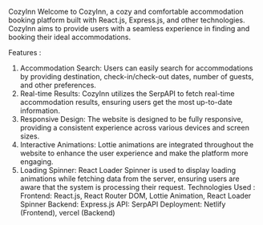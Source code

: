 CozyInn
Welcome to CozyInn, a cozy and comfortable accommodation booking platform built with React.js, Express.js, and other technologies. CozyInn aims to provide users with a seamless experience in finding and booking their ideal accommodations.

Features :
1. Accommodation Search: Users can easily search for accommodations by providing destination, check-in/check-out dates, number of guests, and other preferences.
2. Real-time Results: CozyInn utilizes the SerpAPI to fetch real-time accommodation results, ensuring users get the most up-to-date information.
3. Responsive Design: The website is designed to be fully responsive, providing a consistent experience across various devices and screen sizes.
4. Interactive Animations: Lottie animations are integrated throughout the website to enhance the user experience and make the platform more engaging.
5. Loading Spinner: React Loader Spinner is used to display loading animations while fetching data from the server, ensuring users are aware that the system is processing their request.
Technologies Used :
Frontend: React.js, React Router DOM, Lottie Animation, React Loader Spinner
Backend: Express.js
API: SerpAPI
Deployment: Netlify (Frontend), vercel (Backend)
